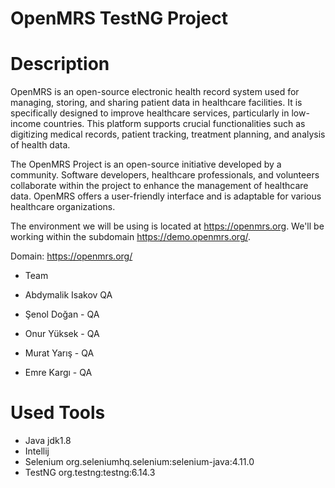 # OpenMRS TestNG Project

# Description
OpenMRS is an open-source electronic health record system used for managing, storing, and sharing patient data in healthcare facilities. It is specifically designed to improve healthcare services, particularly in low-income countries. This platform supports crucial functionalities such as digitizing medical records, patient tracking, treatment planning, and analysis of health data.

The OpenMRS Project is an open-source initiative developed by a community. Software developers, healthcare professionals, and volunteers collaborate within the project to enhance the management of healthcare data. OpenMRS offers a user-friendly interface and is adaptable for various healthcare organizations.

The environment we will be using is located at https://openmrs.org. We'll be working within the subdomain https://demo.openmrs.org/.








Domain: https://openmrs.org/

* Team

*  Abdymalik Isakov QA

* Şenol Doğan -    QA

* Onur Yüksek -    QA

* Murat Yarış -    QA

* Emre Kargı  -    QA


# Used Tools
* Java jdk1.8
* Intellij
* Selenium org.seleniumhq.selenium:selenium-java:4.11.0
* TestNG   org.testng:testng:6.14.3
